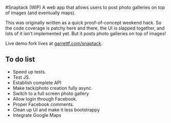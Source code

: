 #Snaptack (WIP)
A web app that allows users to post photo galleries on top of images (and
eventually maps).

This was originally written as a quick proof-of-concept weekend hack. So the
code coverage is patchy here and there, the UI is slapped together, and
lots of it isn't implemented yet. But it posts photo galleries on top of
images!

Live demo fork lives at [garrettf.com/snaptack](http://garrettf.com/snaptack).

## To do list
* Speed up tests.
* Test JS.
* Establish complete API
* Make tack/photo creation fully async.
* Switch to a full screen photo gallery
* Allow login through Facebook.
* Proper Facebook comments.
* Clean up UI and make it less bootstrappy
* Integrate Google Maps
